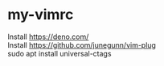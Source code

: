 # my-vimrc
Install https://deno.com/  
Install https://github.com/junegunn/vim-plug  
sudo apt install universal-ctags
